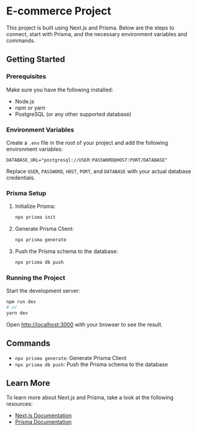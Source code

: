 # E-commerce Project

This project is built using Next.js and Prisma. Below are the steps to connect, start with Prisma, and the necessary environment variables and commands.

## Getting Started

### Prerequisites

Make sure you have the following installed:
- Node.js
- npm or yarn
- PostgreSQL (or any other supported database)

### Environment Variables

Create a `.env` file in the root of your project and add the following environment variables:

```
DATABASE_URL="postgresql://USER:PASSWORD@HOST:PORT/DATABASE"
```

Replace `USER`, `PASSWORD`, `HOST`, `PORT`, and `DATABASE` with your actual database credentials.

### Prisma Setup

1. Initialize Prisma:
    ```sh
    npx prisma init
    ```

2. Generate Prisma Client:
    ```sh
    npx prisma generate
    ```

3. Push the Prisma schema to the database:
    ```sh
    npx prisma db push
    ```

### Running the Project

Start the development server:
```sh
npm run dev
# or
yarn dev
```

Open [http://localhost:3000](http://localhost:3000) with your browser to see the result.

## Commands

- `npx prisma generate`: Generate Prisma Client
- `npx prisma db push`: Push the Prisma schema to the database

## Learn More

To learn more about Next.js and Prisma, take a look at the following resources:
- [Next.js Documentation](https://nextjs.org/docs)
- [Prisma Documentation](https://www.prisma.io/docs)
